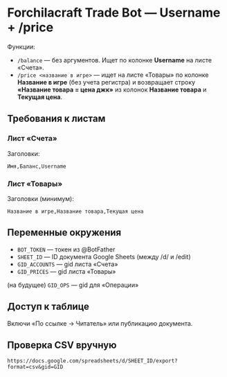 # Forchilacraft Trade Bot — Username + /price

Функции:
- `/balance` — без аргументов. Ищет по колонке **Username** на листе «Счета».
- `/price <название в игре>` — ищет на листе «Товары» по колонке **Название в игре** (без учета регистра) и возвращает строку **«Название товара = цена джк»** из колонок **Название товара** и **Текущая цена**.

## Требования к листам

### Лист «Счета»
Заголовки:
```
Имя,Баланс,Username
```

### Лист «Товары»
Заголовки (минимум):
```
Название в игре,Название товара,Текущая цена
```

## Переменные окружения
- `BOT_TOKEN` — токен из @BotFather
- `SHEET_ID` — ID документа Google Sheets (между /d/ и /edit)
- `GID_ACCOUNTS` — gid листа «Счета»
- `GID_PRICES` — gid листа «Товары»

(на будущее) `GID_OPS` — gid для «Операции»

## Доступ к таблице
Включи «По ссылке → Читатель» или публикацию документа.

## Проверка CSV вручную
```
https://docs.google.com/spreadsheets/d/SHEET_ID/export?format=csv&gid=GID
```

